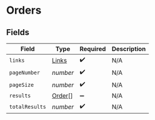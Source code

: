 # Orders


## Fields

| Field                                   | Type                                    | Required                                | Description                             |
| --------------------------------------- | --------------------------------------- | --------------------------------------- | --------------------------------------- |
| `links`                                 | [Links](../../models/shared/links.md)   | :heavy_check_mark:                      | N/A                                     |
| `pageNumber`                            | *number*                                | :heavy_check_mark:                      | N/A                                     |
| `pageSize`                              | *number*                                | :heavy_check_mark:                      | N/A                                     |
| `results`                               | [Order](../../models/shared/order.md)[] | :heavy_minus_sign:                      | N/A                                     |
| `totalResults`                          | *number*                                | :heavy_check_mark:                      | N/A                                     |